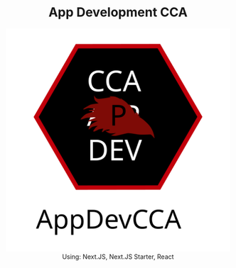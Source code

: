 <h1 align="center">
App Development CCA
</h1>
<p align="center">
    <img src="appdevcca.svg">
    Using: Next.JS, Next.JS Starter, React
</p>
